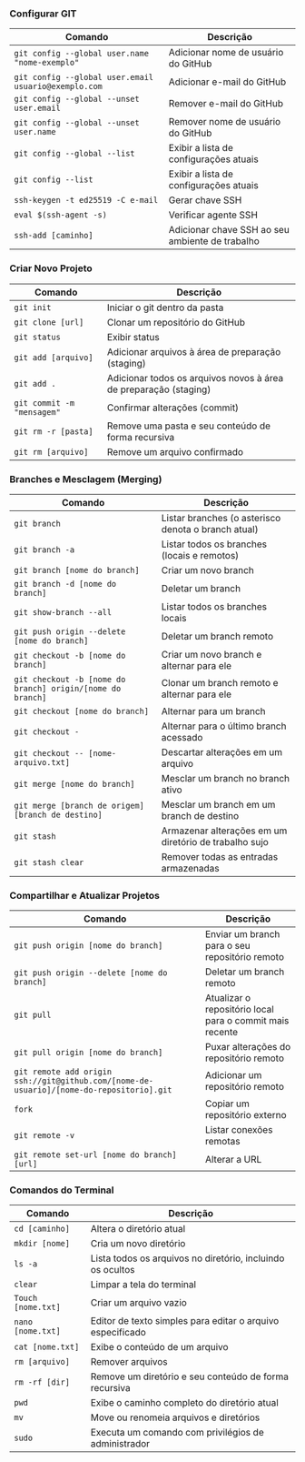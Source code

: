 ### Configurar GIT

| Comando | Descrição   |
| ------- | ----------- |
| `git config --global user.name "nome-exemplo"` | Adicionar nome de usuário do GitHub |
| `git config --global user.email usuario@exemplo.com` | Adicionar e-mail do GitHub |
| `git config --global --unset user.email` | Remover e-mail do GitHub |
| `git config --global --unset user.name` | Remover nome de usuário do GitHub |
| `git config --global --list` | Exibir a lista de configurações atuais |
| `git config --list` | Exibir a lista de configurações atuais |
| `ssh-keygen -t ed25519 -C e-mail` | Gerar chave SSH |
| `eval $(ssh-agent -s)` | Verificar agente SSH |
| `ssh-add [caminho]` | Adicionar chave SSH ao seu ambiente de trabalho |

### Criar Novo Projeto

| Comando | Descrição |
| ------- | ----------|
| `git init` | Iniciar o git dentro da pasta |
| `git clone [url]` | Clonar um repositório do GitHub |
| `git status` | Exibir status| 
| `git add [arquivo]` | Adicionar arquivos à área de preparação (staging) |
| `git add .` | Adicionar todos os arquivos novos à área de preparação (staging) |
| `git commit -m "mensagem"` | Confirmar alterações (commit) |
| `git rm -r [pasta]` | Remove uma pasta e seu conteúdo de forma recursiva |
| `git rm [arquivo]` | Remove um arquivo confirmado |

### Branches e Mesclagem (Merging)

| Comando | Descrição |
| ------- | ----------- |
| `git branch` | Listar branches (o asterisco denota o branch atual) |
| `git branch -a` | Listar todos os branches (locais e remotos) |
| `git branch [nome do branch]` | Criar um novo branch |
| `git branch -d [nome do branch]` | Deletar um branch |
| `git show-branch --all` | Listar todos os branches locais |
| `git push origin --delete [nome do branch]` | Deletar um branch remoto |
| `git checkout -b [nome do branch]` | Criar um novo branch e alternar para ele |
| `git checkout -b [nome do branch] origin/[nome do branch]` | Clonar um branch remoto e alternar para ele |
| `git checkout [nome do branch]` | Alternar para um branch |
| `git checkout -` | Alternar para o último branch acessado |
| `git checkout -- [nome-arquivo.txt]` | Descartar alterações em um arquivo |
| `git merge [nome do branch]` | Mesclar um branch no branch ativo |
| `git merge [branch de origem] [branch de destino]` | Mesclar um branch em um branch de destino |
| `git stash` | Armazenar alterações em um diretório de trabalho sujo |
| `git stash clear` | Remover todas as entradas armazenadas |

### Compartilhar e Atualizar Projetos

| Comando | Descrição |
| ------- | ----------- |
| `git push origin [nome do branch]` | Enviar um branch para o seu repositório remoto |
| `git push origin --delete [nome do branch]` | Deletar um branch remoto |
| `git pull` | Atualizar o repositório local para o commit mais recente |
| `git pull origin [nome do branch]` | Puxar alterações do repositório remoto |
| `git remote add origin ssh://git@github.com/[nome-de-usuario]/[nome-do-repositorio].git` | Adicionar um repositório remoto |
| `fork` | Copiar um repositório externo |
| `git remote -v` | Listar conexões remotas |
| `git remote set-url [nome do branch] [url]` | Alterar a URL |

### Comandos do Terminal 

| Comando | Descrição |
| ------- | --------- |
| `cd [caminho]` | Altera o diretório atual |
| `mkdir [nome]` | Cria um novo diretório |
| `ls -a` | Lista todos os arquivos no diretório, incluindo os ocultos |
| `clear` | Limpar a tela do terminal |
| `Touch [nome.txt]` | Criar um arquivo vazio |
| `nano [nome.txt]` | Editor de texto simples para editar o arquivo especificado |
| `cat [nome.txt]` | Exibe o conteúdo de um arquivo |
| `rm [arquivo]` | Remover arquivos |
| `rm -rf [dir]` | Remove um diretório e seu conteúdo de forma recursiva |
| `pwd` | Exibe o caminho completo do diretório atual |
| `mv` | Move ou renomeia arquivos e diretórios |
| `sudo` | Executa um comando com privilégios de administrador |

